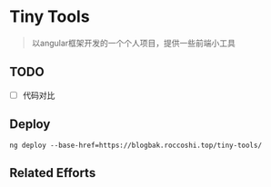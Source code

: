 # Tiny Tools

> 以angular框架开发的一个个人项目，提供一些前端小工具

## TODO

- [ ] 代码对比

## Deploy

`ng deploy --base-href=https://blogbak.roccoshi.top/tiny-tools/`

## Related Efforts
